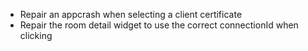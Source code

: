 * Repair an appcrash when selecting a client certificate
* Repair the room detail widget to use the correct connectionId when clicking